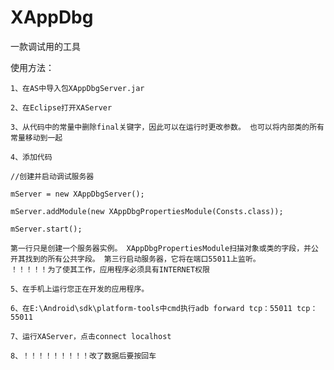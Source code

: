 # XAppDbg
一款调试用的工具



使用方法：

	1、在AS中导入包XAppDbgServer.jar
	
	2、在Eclipse打开XAServer
	
	3、从代码中的常量中删除final关键字，因此可以在运行时更改参数。 也可以将内部类的所有常量移动到一起
	
	4、添加代码
	
	//创建并启动调试服务器
	
	mServer = new XAppDbgServer();
	
	mServer.addModule(new XAppDbgPropertiesModule(Consts.class));	
	
	mServer.start();
	
	第一行只是创建一个服务器实例。 XAppDbgPropertiesModule扫描对象或类的字段，并公开其找到的所有公共字段。 第三行启动服务器，它将在端口55011上监听。
	！！！！！为了使其工作，应用程序必须具有INTERNET权限 
	
	5、在手机上运行您正在开发的应用程序。
	
	6、在E:\Android\sdk\platform-tools中cmd执行adb forward tcp：55011 tcp：55011
	
	7、运行XAServer，点击connect localhost
	
	8、！！！！！！！！！改了数据后要按回车
	
